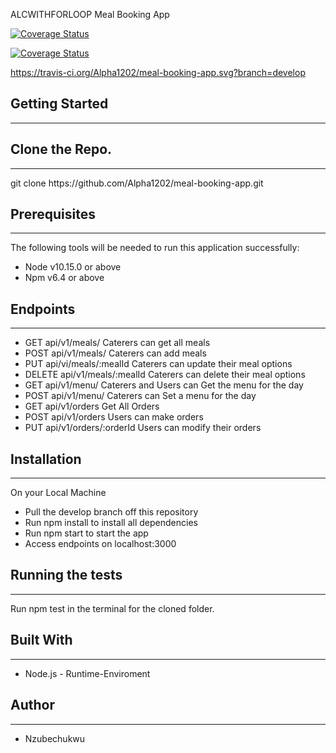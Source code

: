  ALCWITHFORLOOP Meal Booking App
 
 [![Coverage Status](https://coveralls.io/repos/github/Alpha1202/meal-booking-app/badge.svg?branch=set-coverall)](https://coveralls.io/github/Alpha1202/meal-booking-app?branch=set-coverall)

[![Coverage Status](https://coveralls.io/repos/github/Alpha1202/meal-booking-app/badge.svg?branch=master)](https://coveralls.io/github/Alpha1202/meal-booking-app?branch=master)

https://travis-ci.org/Alpha1202/meal-booking-app.svg?branch=develop

<h2>Getting Started</h2> <hr>

<h2>Clone the Repo.</h2> <hr>
git clone https://github.com/Alpha1202/meal-booking-app.git

<h2>Prerequisites</h2> <hr>

The following tools will be needed to run this application successfully:
<ul>
 <li>Node v10.15.0 or above</li>
 <li>Npm v6.4 or above</li>
</ul>


<h2>Endpoints</h2> <hr>
<ul>
 <li>GET api/v1/meals/ Caterers can get all meals</li>
 <li>POST api/v1/meals/ Caterers can add meals</li>
 <li>PUT api/vi/meals/:mealId Caterers can update their meal options</li>
 <li>DELETE api/v1/meals/:mealId Caterers can delete their meal options</li>
 <li>GET api/v1/menu/ Caterers and Users can Get the menu for the day</li>
 <li>POST api/v1/menu/ Caterers can Set a menu for the day</li>
 <li>GET api/v1/orders Get All Orders</li>
 <li>POST api/v1/orders Users can make orders</li>
 <li>PUT api/v1/orders/:orderId Users can modify their orders</li>
</ul>









<h2>Installation</h2> <hr>
On your Local Machine
<ul>
 <li>Pull the develop branch off this repository</li>
 <li>Run npm install to install all dependencies</li>
 <li>Run npm start to start the app</li>
 <li>Access endpoints on localhost:3000</li>
</ul>




<h2>Running the tests</h2> <hr>
Run npm test in the terminal for the cloned folder.

<h2>Built With</h2> <hr>
<ul>
 <li>Node.js - Runtime-Enviroment</li>
</ul>

<h2>Author</h2> <hr>
<ul>
 <li>Nzubechukwu</li>
</ul>
